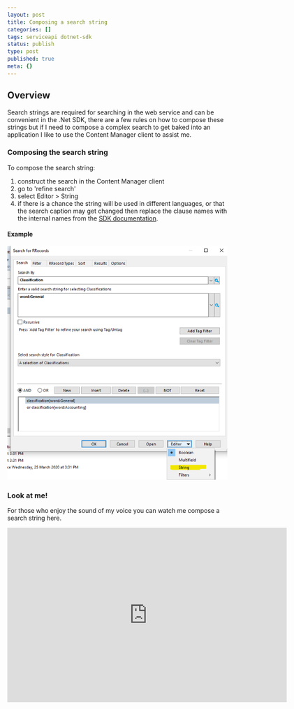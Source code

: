 ```yaml
---
layout: post
title: Composing a search string
categories: []
tags: serviceapi dotnet-sdk
status: publish
type: post
published: true
meta: {}
---
```


## Overview
Search strings are required for searching in the web service and can be convenient in the .Net SDK, there are a few rules on how to compose these strings but if I need to compose a complex search to get baked into an application I like to use the Content Manager client to assist me.

### Composing the search string

To compose the search string:

1. construct the search in the Content Manager client
1. go to 'refine search'
1. select Editor > String
1. if there is a chance the string will be used in different languages, or that the search caption may get changed then replace the clause names with the internal names from the [SDK documentation](https://content-manager-sdk.github.io/Community/).

#### Example

![](/images/string_search.png)

### Look at me!

For those who enjoy the sound of my voice you can watch me compose a search string here.

<iframe src="https://player.vimeo.com/video/415714418?app_id=122963&amp;wmode=opaque" width="640" height="400" frameborder="0" title="Power BI" allow="autoplay; fullscreen" allowfullscreen=""></iframe>